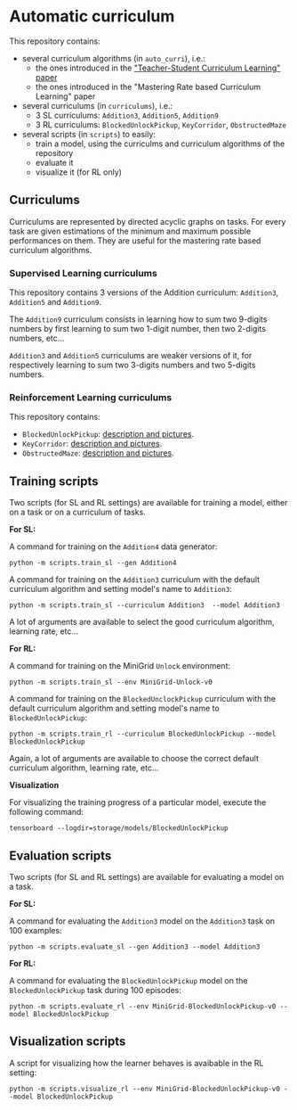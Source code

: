 # Automatic curriculum

This repository contains:

- several curriculum algorithms (in `auto_curri`), i.e.:
  - the ones introduced in the ["Teacher-Student Curriculum Learning" paper](https://arxiv.org/abs/1707.00183)
  - the ones introduced in the "Mastering Rate based Curriculum Learning" paper
- several curriculums (in `curriculums`), i.e.:
  - 3 SL curriculums: `Addition3`, `Addition5`, `Addition9`
  - 3 RL curriculums: `BlockedUnlockPickup`, `KeyCorridor`, `ObstructedMaze`
- several scripts (in `scripts`) to easily:
  - train a model, using the curriculms and curriculum algorithms of the repository
  - evaluate it
  - visualize it (for RL only)

## Curriculums

Curriculums are represented by directed acyclic graphs on tasks. For every task are given estimations of the minimum and maximum possible performances on them. They are useful for the mastering rate based curriculum algorithms.

### Supervised Learning curriculums

This repository contains 3 versions of the Addition curriculum: `Addition3`, `Addition5` and `Addition9`.

The `Addition9` curriculum consists in learning how to sum two 9-digits numbers by first learning to sum two 1-digit number, then two 2-digits numbers, etc...

`Addition3` and `Addition5` curriculums are weaker versions of it, for respectively learning to sum two 3-digits numbers and two 5-digits numbers.

### Reinforcement Learning curriculums

This repository contains:
- `BlockedUnlockPickup`: [description and pictures](https://github.com/maximecb/gym-minigrid#blocked-unlock-pickup-environment).
- `KeyCorridor`: [description and pictures](https://github.com/maximecb/gym-minigrid#key-corridor-environment).
- `ObstructedMaze`: [description and pictures](https://github.com/maximecb/gym-minigrid#obstructed-maze-environment).

## Training scripts

Two scripts (for SL and RL settings) are available for training a model, either on a task or on a curriculum of tasks.

**For SL:**

A command for training on the `Addition4` data generator:

```
python -m scripts.train_sl --gen Addition4
```

A command for training on the `Addition3` curriculum with the default curriculum algorithm and setting model's name to `Addition3`:

```
python -m scripts.train_sl --curriculum Addition3  --model Addition3
```

A lot of arguments are available to select the good curriculum algorithm, learning rate, etc...

**For RL:**

A command for training on the MiniGrid `Unlock` environment:

```
python -m scripts.train_sl --env MiniGrid-Unlock-v0
```

A command for training on the `BlockedUnclockPickup` curriculum with the default curriculum algorithm and setting model's name to `BlockedUnlockPickup`:

```
python -m scripts.train_rl --curriculum BlockedUnlockPickup --model BlockedUnlockPickup
```

Again, a lot of arguments are available to choose the correct default curriculum algorithm, learning rate, etc...

**Visualization**

For visualizing the training progress of a particular model, execute the following command:

```
tensorboard --logdir=storage/models/BlockedUnlockPickup
```

## Evaluation scripts

Two scripts (for SL and RL settings) are available for evaluating a model on a task.

**For SL:**

A command for evaluating the `Addition3` model on the `Addition3` task on 100 examples:

```
python -m scripts.evaluate_sl --gen Addition3 --model Addition3
```

**For RL:**

A command for evaluating the `BlockedUnlockPickup` model on the `BlockedUnlockPickup` task during 100 episodes:

```
python -m scripts.evaluate_rl --env MiniGrid-BlockedUnlockPickup-v0 --model BlockedUnlockPickup
```

## Visualization scripts

A script for visualizing how the learner behaves is avaibable in the RL setting:

```
python -m scripts.visualize_rl --env MiniGrid-BlockedUnlockPickup-v0 --model BlockedUnlockPickup
```
